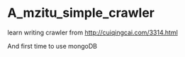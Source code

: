 # A_mzitu_simple_crawler
learn writing crawler from http://cuiqingcai.com/3314.html

And first time to use mongoDB
